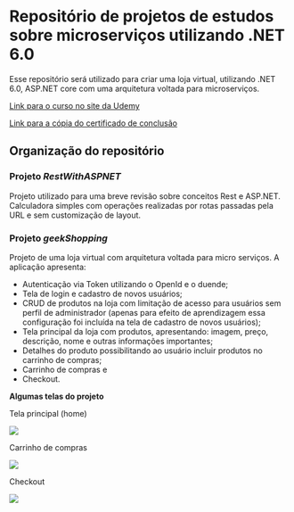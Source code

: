 # Repositório de projetos de estudos sobre microserviços utilizando .NET 6.0

Esse repositório será utilizado para criar uma loja virtual, utilizando .NET 6.0, ASP.NET core com uma arquitetura voltada para microserviços.

[Link para o curso no site da Udemy](https://www.udemy.com/share/105tjD3@YfSirTnY7ngqY7Eq-wlOzolEB3UAbW6X24NZuEvyzE7yzK_-EAzPkrf-G84cPrK1/)

[Link para a cópia do certificado de conclusão](https://drive.google.com/file/d/1MGLXWjkNQ8xwcH0nbFIxNjmkgOhFLZMA/view?usp=sharing)

## Organização do repositório

### Projeto _RestWithASPNET_

Projeto utilizado para uma breve revisão sobre conceitos Rest e ASP.NET. Calculadora simples com operações realizadas por rotas passadas pela URL e sem customização de layout.

### Projeto _geekShopping_

Projeto de uma loja virtual com arquitetura voltada para micro serviços.
A aplicação apresenta:

- Autenticação via Token utilizando o OpenId e o duende;
- Tela de login e cadastro de novos usuários;
- CRUD de produtos na loja com limitação de acesso para usuários sem perfil de administrador (apenas para efeito de aprendizagem essa configuração foi incluída na tela de cadastro de novos usuários);
- Tela principal da loja com produtos, apresentando: imagem, preço, descrição, nome e outras informações importantes;
- Detalhes do produto possibilitando ao usuário incluir produtos no carrinho de compras;
- Carrinho de compras e
- Checkout.

**Algumas telas do projeto**

Tela principal (home)

![](https://user-images.githubusercontent.com/50340398/165954413-6e4da34a-0393-4197-a0ad-f94ab3304abc.png)

Carrinho de compras

![](https://user-images.githubusercontent.com/50340398/165954689-16387f8c-6d0e-4e46-a027-a8b605157360.png)

Checkout

![](https://user-images.githubusercontent.com/50340398/165954759-5a7ba668-b2d9-4b2b-b280-caa51d08d4be.png)

